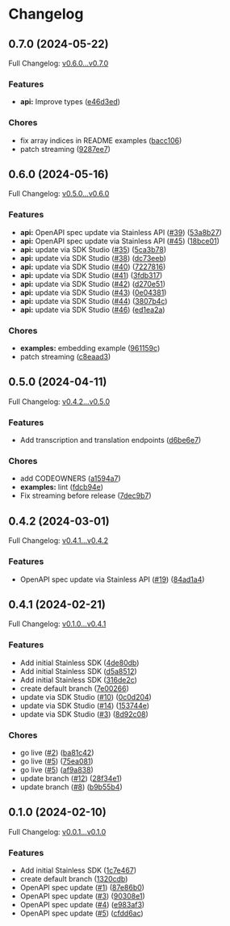 # Changelog

## 0.7.0 (2024-05-22)

Full Changelog: [v0.6.0...v0.7.0](https://github.com/groq/groq-python/compare/v0.6.0...v0.7.0)

### Features

* **api:** Improve types ([e46d3ed](https://github.com/groq/groq-python/commit/e46d3ed8591ef543a6f50c4443825fd547b74ab4))


### Chores

* fix array indices in README examples ([bacc106](https://github.com/groq/groq-python/commit/bacc10611d74ae9369093bbf44a451182b82e253))
* patch streaming ([9287ee7](https://github.com/groq/groq-python/commit/9287ee77e505187bb504729fad95edde41663ad0))

## 0.6.0 (2024-05-16)

Full Changelog: [v0.5.0...v0.6.0](https://github.com/groq/groq-python/compare/v0.5.0...v0.6.0)

### Features

* **api:** OpenAPI spec update via Stainless API ([#39](https://github.com/groq/groq-python/issues/39)) ([53a8b27](https://github.com/groq/groq-python/commit/53a8b27365c085227e449812779c5bafadada9fb))
* **api:** OpenAPI spec update via Stainless API ([#45](https://github.com/groq/groq-python/issues/45)) ([18bce01](https://github.com/groq/groq-python/commit/18bce01c835fbc0485ef78f12b28caead37d15c4))
* **api:** update via SDK Studio ([#35](https://github.com/groq/groq-python/issues/35)) ([5ca3b78](https://github.com/groq/groq-python/commit/5ca3b785626145a87a27d64a4a4c3eae1b1fa8de))
* **api:** update via SDK Studio ([#38](https://github.com/groq/groq-python/issues/38)) ([dc73eeb](https://github.com/groq/groq-python/commit/dc73eeb92a441123596b3f3420a757074ee62345))
* **api:** update via SDK Studio ([#40](https://github.com/groq/groq-python/issues/40)) ([7227816](https://github.com/groq/groq-python/commit/7227816b92397d913f8aeceda64127e2db99f720))
* **api:** update via SDK Studio ([#41](https://github.com/groq/groq-python/issues/41)) ([3fdb317](https://github.com/groq/groq-python/commit/3fdb31786699d3298d5064faac77e26dbc7852d8))
* **api:** update via SDK Studio ([#42](https://github.com/groq/groq-python/issues/42)) ([d270e51](https://github.com/groq/groq-python/commit/d270e51d63edc138b0f0afa0b53c2f84a69b1f73))
* **api:** update via SDK Studio ([#43](https://github.com/groq/groq-python/issues/43)) ([0e04381](https://github.com/groq/groq-python/commit/0e043816e5cbcdf5def7583d20312c6f5e29808f))
* **api:** update via SDK Studio ([#44](https://github.com/groq/groq-python/issues/44)) ([3807b4c](https://github.com/groq/groq-python/commit/3807b4c67981aec711d3e60e57ec0e5e9493f8a0))
* **api:** update via SDK Studio ([#46](https://github.com/groq/groq-python/issues/46)) ([ed1ea2a](https://github.com/groq/groq-python/commit/ed1ea2a99f95d4d353c3dd9baf7fc1c5d37cc20a))


### Chores

* **examples:** embedding example ([961159c](https://github.com/groq/groq-python/commit/961159c9c83a21cd9631af4802e4b538ebbbb186))
* patch streaming ([c8eaad3](https://github.com/groq/groq-python/commit/c8eaad35abe33b692e029495157948db3a09af3c))

## 0.5.0 (2024-04-11)

Full Changelog: [v0.4.2...v0.5.0](https://github.com/groq/groq-python/compare/v0.4.2...v0.5.0)

### Features

* Add transcription and translation endpoints ([d6be6e7](https://github.com/groq/groq-python/commit/d6be6e7fe0946c107b135bf629190041f241394b))


### Chores

* add CODEOWNERS ([a1594a7](https://github.com/groq/groq-python/commit/a1594a7e462c2e7a0deb8e32b17adf6f81d55ef1))
* **examples:** lint ([fdcb94e](https://github.com/groq/groq-python/commit/fdcb94ee77b05fbcb926a3b80f5016626d202637))
* Fix streaming before release ([7dec9b7](https://github.com/groq/groq-python/commit/7dec9b711c222dec4f4a86d7e6c650525066d2aa))

## 0.4.2 (2024-03-01)

Full Changelog: [v0.4.1...v0.4.2](https://github.com/groq/groq-python/compare/v0.4.1...v0.4.2)

### Features

* OpenAPI spec update via Stainless API ([#19](https://github.com/groq/groq-python/issues/19)) ([84ad1a4](https://github.com/groq/groq-python/commit/84ad1a4cd90eeee21a8f7bed1003ea8c51669f29))

## 0.4.1 (2024-02-21)

Full Changelog: [v0.1.0...v0.4.1](https://github.com/groq/groq-python/compare/v0.1.0...v0.4.1)

### Features

* Add initial Stainless SDK ([4de80db](https://github.com/groq/groq-python/commit/4de80dbe4c27d6ecbcc2d2b6192d27ade5da3866))
* Add initial Stainless SDK ([d5a8512](https://github.com/groq/groq-python/commit/d5a851262e04e625dde130367ed91d8f95683599))
* Add initial Stainless SDK ([316de2c](https://github.com/groq/groq-python/commit/316de2ccfeb76e36fe34bb8656ea90a8d42a7d00))
* create default branch ([7e00266](https://github.com/groq/groq-python/commit/7e00266e3c691d92d508e753e2c14c03297c09f9))
* update via SDK Studio ([#10](https://github.com/groq/groq-python/issues/10)) ([0c0d204](https://github.com/groq/groq-python/commit/0c0d20405a96167f060a03a2b8a58a49d9a1c7c8))
* update via SDK Studio ([#14](https://github.com/groq/groq-python/issues/14)) ([153744e](https://github.com/groq/groq-python/commit/153744e8ca331900adb0bd88a688afedf9a4bf00))
* update via SDK Studio ([#3](https://github.com/groq/groq-python/issues/3)) ([8d92c08](https://github.com/groq/groq-python/commit/8d92c086e320c2715e02bc79807ff872e84c0b0f))


### Chores

* go live ([#2](https://github.com/groq/groq-python/issues/2)) ([ba81c42](https://github.com/groq/groq-python/commit/ba81c42d6d0fd6d47819e0d58962235cb70ca4f1))
* go live ([#5](https://github.com/groq/groq-python/issues/5)) ([75ea081](https://github.com/groq/groq-python/commit/75ea081a84bbcf15702dcb53fd6411c8de497c83))
* go live ([#5](https://github.com/groq/groq-python/issues/5)) ([af9a838](https://github.com/groq/groq-python/commit/af9a838e240bb0f7385bc33fb18ce246427ca2f7))
* update branch ([#12](https://github.com/groq/groq-python/issues/12)) ([28f34e1](https://github.com/groq/groq-python/commit/28f34e1cc08b974d31744fd94bf31eafc9e6e867))
* update branch ([#8](https://github.com/groq/groq-python/issues/8)) ([b9b55b4](https://github.com/groq/groq-python/commit/b9b55b41cb158efd155f9cda829808c877493afd))

## 0.1.0 (2024-02-10)

Full Changelog: [v0.0.1...v0.1.0](https://github.com/definitive-io/groqcloud-python/compare/v0.0.1...v0.1.0)

### Features

* Add initial Stainless SDK ([1c7e467](https://github.com/definitive-io/groqcloud-python/commit/1c7e4677c395264d479a37f0ed896131a08446f9))
* create default branch ([1320cdb](https://github.com/definitive-io/groqcloud-python/commit/1320cdb659ef51e3abbd919306631070d8dd6dcf))
* OpenAPI spec update ([#1](https://github.com/definitive-io/groqcloud-python/issues/1)) ([87e86b0](https://github.com/definitive-io/groqcloud-python/commit/87e86b09c428f65915d377759a4dbba686b2197a))
* OpenAPI spec update ([#3](https://github.com/definitive-io/groqcloud-python/issues/3)) ([90308e1](https://github.com/definitive-io/groqcloud-python/commit/90308e13a706230c32f567820fa92dfa83d89942))
* OpenAPI spec update ([#4](https://github.com/definitive-io/groqcloud-python/issues/4)) ([e983af3](https://github.com/definitive-io/groqcloud-python/commit/e983af307498e4ea87b492ff7f62e1309865746f))
* OpenAPI spec update ([#5](https://github.com/definitive-io/groqcloud-python/issues/5)) ([cfdd6ac](https://github.com/definitive-io/groqcloud-python/commit/cfdd6ac768e5539ecefd8c06df614ce2bdd4dd7e))
